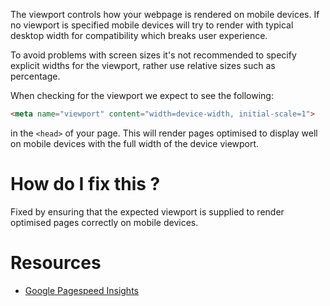 The viewport controls how your webpage is rendered on mobile devices. If no viewport is specified mobile devices will try to render with typical desktop width for compatibility which breaks user experience.

To avoid problems with screen sizes it's not recommended to specify explicit widths for the viewport, rather use relative sizes such as percentage.

When checking for the viewport we expect to see the following:

```html
<meta name="viewport" content="width=device-width, initial-scale=1">
```

in the `<head>` of your page. This will render pages optimised to display well on mobile devices with the full width of the device viewport.

# How do I fix this ?

Fixed by ensuring that the expected viewport is supplied to render optimised pages correctly on mobile devices.

# Resources

* [Google Pagespeed Insights](https://developers.google.com/speed/docs/insights/ConfigureViewport?hl=en)
